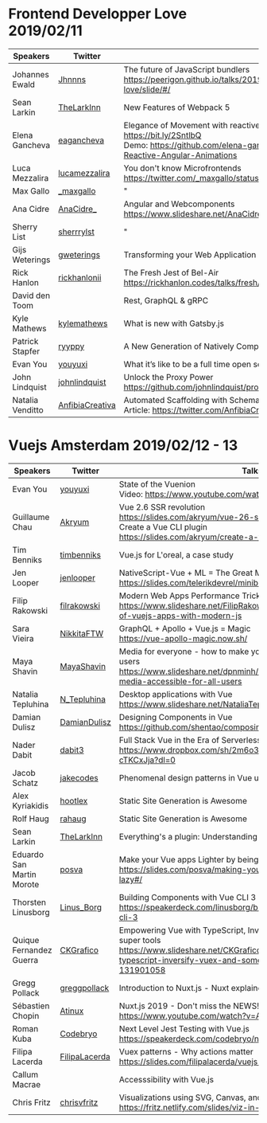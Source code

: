 
# Frontend Developper Love 2019/02/11

Speakers | Twitter | Talks
-------- | ------- | -----
Johannes Ewald | [Jhnnns](https://twitter.com/Jhnnns) | The future of JavaScript bundlers<br>https://peerigon.github.io/talks/2019-02-13-developer-frontend-love/slide/#/
Sean Larkin | [TheLarkInn](https://twitter.com/TheLarkInn) | New Features of Webpack 5
Elena Gancheva | [eagancheva](https://twitter.com/eagancheva) | Elegance of Movement with reactive Angular Animations<br/>https://bit.ly/2SntlbQ<br/>Demo: https://github.com/elena-gancheva/Elegance-of-Movement-with-Reactive-Angular-Animations
Luca Mezzalira | [lucamezzalira](https://twitter.com/lucamezzalira) | You don't know Microfrontends<br/>https://twitter.com/_maxgallo/status/1095712992413532163
Max Gallo | [_maxgallo](https://twitter.com/_maxgallo) | "
Ana Cidre | [AnaCidre_](https://twitter.com/AnaCidre_) | Angular and Webcomponents<br/>https://www.slideshare.net/AnaCidre/web-components-with-angular
Sherry List | [sherrrylst](https://twitter.com/sherrrylst) | "
Gijs Weterings | [gweterings](https://twitter.com/gweterings) | Transforming your Web Application into a PWA - Why and How?
Rick Hanlon | [rickhanlonii](https://twitter.com/rickhanlonii) | The Fresh Jest of Bel-Air<br/>https://rickhanlon.codes/talks/fresh/assets/player/KeynoteDHTMLPlayer.html
David den Toom | | Rest, GraphQL & gRPC
Kyle Mathews | [kylemathews](https://twitter.com/kylemathews) | What is new with Gatsby.js
Patrick Stapfer | [ryyppy](https://twitter.com/ryyppy) | A New Generation of Natively Compiled Tools
Evan You | [youyuxi](https://twitter.com/youyuxi) | What it’s like to be a full time open source maintainer
John Lindquist | [johnlindquist](https://twitter.com/johnlindquist) | Unlock the Proxy Power<br/>https://github.com/johnlindquist/proxy-presentation
Natalia Venditto | [AnfibiaCreativa](https://twitter.com/AnfibiaCreativa) | Automated Scaffolding with Schematics (Angular)<br/>Article: https://twitter.com/AnfibiaCreativa/status/1096028319370407937

# Vuejs Amsterdam 2019/02/12 - 13

Speakers | Twitter | Talks
-------- | ------- | -----
Evan You | [youyuxi](https://twitter.com/youyuxi) | State of the Vuenion<br/>Video: https://www.youtube.com/watch?v=zB3HOejXqwk
Guillaume Chau | [Akryum](https://twitter.com/Akryum) | Vue 2.6 SSR revolution<br/>https://slides.com/akryum/vue-26-ssr-revolution#/<br/>Create a Vue CLI plugin<br/>https://slides.com/akryum/create-a-vue-cli-plugin#/
Tim Benniks | [timbenniks](https://twitter.com/timbenniks) | Vue.js for L'oreal, a case study
Jen Looper | [jenlooper](https://twitter.com/jenlooper) | NativeScript-Vue + ML = The Great MiniBar Challenge: MixoLogy<br/>https://slides.com/telerikdevrel/minibar#/
Filip Rakowski | [filrakowski](https://twitter.com/filrakowski) | Modern Web Apps Performance Tricks with PWA and Vue.js<br/>https://www.slideshare.net/FilipRakowski/performance-optimization-of-vuejs-apps-with-modern-js
Sara Vieira | [NikkitaFTW](https://twitter.com/NikkitaFTW) | GraphQL + Apollo + Vue.js = Magic<br/>https://vue-apollo-magic.now.sh/
Maya Shavin | [MayaShavin](https://twitter.com/MayaShavin) | Media for everyone - how to make your Vue Apps accessible for all users<br/>https://www.slideshare.net/dpnminh/m16y-how-to-make-your-media-accessible-for-all-users
Natalia Tepluhina | [N_Tepluhina](https://twitter.com/N_Tepluhina) | Desktop applications with Vue<br/>https://www.slideshare.net/NataliaTepluhina/desktop-apps-with-vue
Damian Dulisz | [DamianDulisz](https://twitter.com/DamianDulisz) | Designing Components in Vue<br/>https://github.com/shentao/composing-components
Nader Dabit | [dabit3](https://twitter.com/dabit3) | Full Stack Vue in the Era of Serverless Computing<br/>https://www.dropbox.com/sh/2m6o3ba1i9hra1n/AABkIpgBA5jXW5jz-cTKCxJja?dl=0
Jacob Schatz | [jakecodes](https://twitter.com/jakecodes) | Phenomenal design patterns in Vue using Vuex with Spiders
Alex Kyriakidis | [hootlex](https://twitter.com/hootlex) | Static Site Generation is Awesome
Rolf Haug | [rahaug](https://twitter.com/rahaug) | Static Site Generation is Awesome
Sean Larkin | [TheLarkInn](https://twitter.com/TheLarkInn) | Everything's a plugin: Understanding webpack from the inside out
Eduardo San Martin Morote | [posva](https://twitter.com/posva) | Make your Vue apps Lighter by being lazy<br/>https://slides.com/posva/making-your-vue-apps-faster-by-being-lazy#/
Thorsten Linusborg | [Linus_Borg](https://twitter.com/Linus_Borg) | Building Components with Vue CLI 3<br/>https://speakerdeck.com/linusborg/building-components-with-vue-cli-3
Quique Fernandez Guerra | [CKGrafico](https://twitter.com/CKGrafico) | Empowering Vue with TypeScript, Inversify, Vuex and some other super tools<br/>https://www.slideshare.net/CKGrafico/empowering-vue-with-typescript-inversify-vuex-and-some-other-super-tools-131901058
Gregg Pollack | [greggpollack](https://twitter.com/greggpollack) | Introduction to Nuxt.js - Nuxt explained Visually
Sébastien Chopin | [Atinux](https://twitter.com/Atinux) | Nuxt.js 2019 - Don't miss the NEWS!<br/>https://www.youtube.com/watch?v=Ad5FF3BEY00
Roman Kuba | [Codebryo](https://twitter.com/Codebryo) | Next Level Jest Testing with Vue.js<br/> https://speakerdeck.com/codebryo/next-level-jest-testing-for-vue
Filipa Lacerda | [FilipaLacerda](https://twitter.com/FilipaLacerda) | Vuex patterns - Why actions matter<br/>https://slides.com/filipalacerda/vuejs-amsterdam#/
Callum Macrae	| | Accesssibility with Vue.js
Chris Fritz | [chrisvfritz](https://twitter.com/chrisvfritz) | Visualizations using SVG, Canvas, and WebGL in Vue<br/>https://fritz.netlify.com/slides/viz-in-vue/1 
